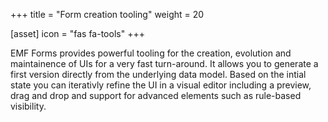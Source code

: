 +++
title = "Form creation tooling"
weight = 20

[asset]
  icon = "fas fa-tools"
+++

EMF Forms provides powerful tooling for the creation, evolution and maintainence of UIs for a very fast turn-around. It allows you to generate a first version directly from the underlying data model. Based on the intial state you can iterativly refine the UI in a visual editor including a preview, drag and drop and support for advanced elements such as rule-based visibility.
